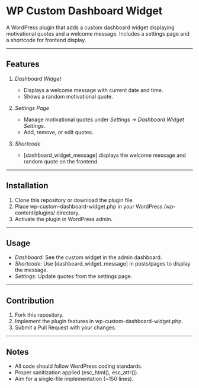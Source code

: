 # WP Custom Dashboard Widget

A WordPress plugin that adds a custom dashboard widget displaying motivational quotes and a welcome message. Includes a settings page and a shortcode for frontend display.

---

## Features

1. *Dashboard Widget*
   - Displays a welcome message with current date and time.
   - Shows a random motivational quote.

2. *Settings Page*
   - Manage motivational quotes under *Settings → Dashboard Widget Settings*.
   - Add, remove, or edit quotes.

3. *Shortcode*
   - [dashboard_widget_message] displays the welcome message and random quote on the frontend.

---

## Installation

1. Clone this repository or download the plugin file.
2. Place wp-custom-dashboard-widget.php in your WordPress /wp-content/plugins/ directory.
3. Activate the plugin in WordPress admin.

---

## Usage

- *Dashboard:* See the custom widget in the admin dashboard.
- *Shortcode:* Use [dashboard_widget_message] in posts/pages to display the message.
- *Settings:* Update quotes from the settings page.

---

## Contribution

1. Fork this repository.
2. Implement the plugin features in wp-custom-dashboard-widget.php.
3. Submit a Pull Request with your changes.

---

## Notes

- All code should follow WordPress coding standards.
- Proper sanitization applied (esc_html(), esc_attr()).
- Aim for a single-file implementation (~150 lines).